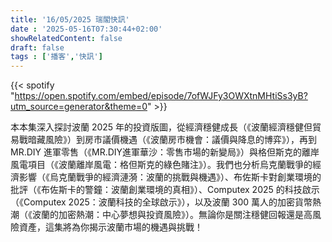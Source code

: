 ```yaml
---
title: '16/05/2025 瑞閣快訊'
date : '2025-05-16T07:30:44+02:00'
showRelatedContent: false
draft: false
tags : ['播客','快訊']
---
```

{{< spotify "https://open.spotify.com/embed/episode/7ofWJFy3OWXtnMHtiSs3yB?utm_source=generator&theme=0" >}}


本本集深入探討波蘭 2025 年的投資版圖，從經濟穩健成長（《波蘭經濟穩健但貿易戰暗藏風險》）到房市議價機遇（《波蘭房市機會：議價與降息的博弈》），再到 MR.DIY 進軍零售（《MR.DIY進軍華沙：零售市場的新變局》）與格但斯克的離岸風電項目（《波蘭離岸風電：格但斯克的綠色賭注》）。我們也分析烏克蘭戰爭的經濟影響（《烏克蘭戰爭的經濟漣漪：波蘭的挑戰與機遇》）、布佐斯卡對創業環境的批評（《布佐斯卡的警鐘：波蘭創業環境的真相》）、Computex 2025 的科技啟示（《Computex 2025：波蘭科技的全球啟示》），以及波蘭 300 萬人的加密貨幣熱潮（《波蘭的加密熱潮：中心夢想與投資風險》）。無論你是關注穩健回報還是高風險資產，這集將為你揭示波蘭市場的機遇與挑戰！